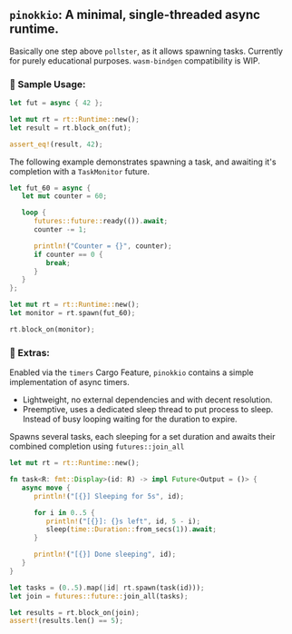 ## `pinokkio`: A minimal, single-threaded async runtime.

Basically one step above `pollster`, as it allows spawning tasks. Currently for purely educational purposes. `wasm-bindgen` compatibility is WIP.

### 🧪 Sample Usage:

```rust
let fut = async { 42 };

let mut rt = rt::Runtime::new();
let result = rt.block_on(fut);

assert_eq!(result, 42);
```

The following example demonstrates spawning a task, and awaiting it's completion with a `TaskMonitor` future.

```rust
let fut_60 = async {
   let mut counter = 60;

   loop {
      futures::future::ready(()).await;
      counter -= 1;

      println!("Counter = {}", counter);
      if counter == 0 {
         break;
      }
   }
};

let mut rt = rt::Runtime::new();
let monitor = rt.spawn(fut_60);

rt.block_on(monitor);
```

### 🧸 Extras:

Enabled via the `timers` Cargo Feature, `pinokkio` contains a simple implementation of async timers.
 - Lightweight, no external dependencies and with decent resolution.
 - Preemptive, uses a dedicated sleep thread to put process to sleep. Instead of busy looping waiting for the duration to expire.

Spawns several tasks, each sleeping for a set duration and awaits their combined completion using `futures::join_all`

```rust
let mut rt = rt::Runtime::new();

fn task<R: fmt::Display>(id: R) -> impl Future<Output = ()> {
   async move {
      println!("[{}] Sleeping for 5s", id);

      for i in 0..5 {
         println!("[{}]: {}s left", id, 5 - i);
         sleep(time::Duration::from_secs(1)).await;
      }

      println!("[{}] Done sleeping", id);
   }
}

let tasks = (0..5).map(|id| rt.spawn(task(id)));
let join = futures::future::join_all(tasks);

let results = rt.block_on(join);
assert!(results.len() == 5);
```